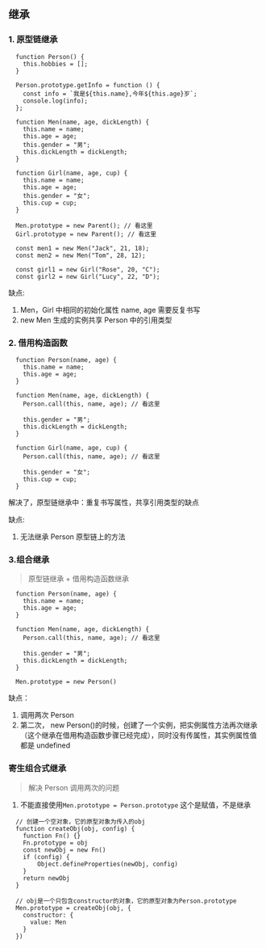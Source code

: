 ## 继承

### 1. 原型链继承

```
  function Person() {
    this.hobbies = [];
  }

  Person.prototype.getInfo = function () {
    const info = `我是${this.name},今年${this.age}岁`;
    console.log(info);
  };

  function Men(name, age, dickLength) {
    this.name = name;
    this.age = age;
    this.gender = "男";
    this.dickLength = dickLength;
  }

  function Girl(name, age, cup) {
    this.name = name;
    this.age = age;
    this.gender = "女";
    this.cup = cup;
  }

  Men.prototype = new Parent(); // 看这里
  Girl.prototype = new Parent(); // 看这里

  const men1 = new Men("Jack", 21, 18);
  const men2 = new Men("Tom", 28, 12);

  const girl1 = new Girl("Rose", 20, "C");
  const girl2 = new Girl("Lucy", 22, "D");
```

缺点:

1. Men，Girl 中相同的初始化属性 name, age 需要反复书写
2. new Men 生成的实例共享 Person 中的引用类型

### 2. 借用构造函数

```
  function Person(name, age) {
    this.name = name;
    this.age = age;
  }

  function Men(name, age, dickLength) {
    Person.call(this, name, age); // 看这里

    this.gender = "男";
    this.dickLength = dickLength;
  }

  function Girl(name, age, cup) {
    Person.call(this, name, age); // 看这里

    this.gender = "女";
    this.cup = cup;
  }

```

解决了，原型链继承中：重复书写属性，共享引用类型的缺点

缺点:

1. 无法继承 Person 原型链上的方法

### 3.组合继承

> 原型链继承 + 借用构造函数继承

```
  function Person(name, age) {
    this.name = name;
    this.age = age;
  }

  function Men(name, age, dickLength) {
    Person.call(this, name, age); // 看这里

    this.gender = "男";
    this.dickLength = dickLength;
  }

  Men.prototype = new Person()
```

缺点：

1. 调用两次 Person
2. 第二次， new Person()的时候，创建了一个实例，把实例属性方法再次继承（这个继承在借用构造函数步骤已经完成），同时没有传属性，其实例属性值都是 undefined

### 寄生组合式继承

> 解决 Person 调用两次的问题

1. 不能直接使用`Men.prototype = Person.prototype` 这个是赋值，不是继承

```
  // 创建一个空对象，它的原型对象为传入的obj
  function createObj(obj, config) {
    function Fn() {}
    Fn.prototype = obj
    const newObj = new Fn()
    if (config) {
        Object.defineProperties(newObj, config)
    }
    return newObj
  }

  // obj是一个只包含constructor的对象，它的原型对象为Person.prototype
  Men.prototype = createObj(obj, {
    constructor: {
      value: Men
    }
  })
```
